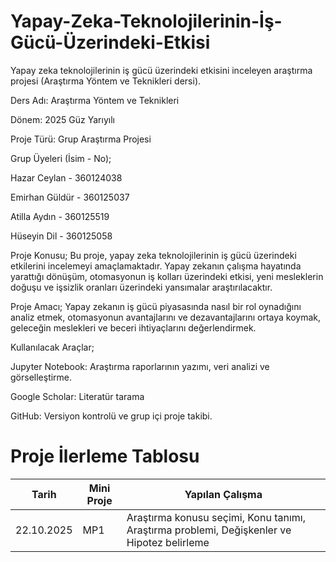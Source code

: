 # Yapay-Zeka-Teknolojilerinin-İş-Gücü-Üzerindeki-Etkisi
Yapay zeka teknolojilerinin iş gücü üzerindeki etkisini inceleyen araştırma projesi (Araştırma Yöntem ve Teknikleri dersi).

Ders Adı: Araştırma Yöntem ve Teknikleri

Dönem: 2025 Güz Yarıyılı

Proje Türü: Grup Araştırma Projesi

Grup Üyeleri (İsim - No);

Hazar Ceylan - 360124038 

Emirhan Güldür - 360125037

Atilla Aydın - 360125519 

Hüseyin Dil - 360125058 

Proje Konusu;
Bu proje, yapay zeka teknolojilerinin iş gücü üzerindeki etkilerini incelemeyi amaçlamaktadır.
Yapay zekanın çalışma hayatında yarattığı dönüşüm, otomasyonun iş kolları üzerindeki etkisi, yeni mesleklerin doğuşu ve işsizlik oranları üzerindeki yansımalar araştırılacaktır.

Proje Amacı;
Yapay zekanın iş gücü piyasasında nasıl bir rol oynadığını analiz etmek, otomasyonun avantajlarını ve dezavantajlarını ortaya koymak,
geleceğin meslekleri ve beceri ihtiyaçlarını değerlendirmek.

Kullanılacak Araçlar;

Jupyter Notebook: Araştırma raporlarının yazımı, veri analizi ve görselleştirme.

Google Scholar: Literatür tarama

GitHub: Versiyon kontrolü ve grup içi proje takibi.

# Proje İlerleme Tablosu

| Tarih      | Mini Proje | Yapılan Çalışma                                                                
|------------|------------|-----------------|
| 22.10.2025 | MP1        | Araştırma konusu seçimi, Konu tanımı, Araştırma problemi, Değişkenler ve Hipotez belirleme


